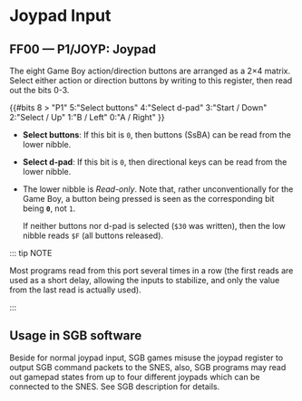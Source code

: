 # Joypad Input

## FF00 — P1/JOYP: Joypad

The eight Game Boy action/direction buttons are arranged as a 2×4
matrix. Select either action or direction buttons by writing to this
register, then read out the bits 0-3.

{{#bits 8 >
  "P1" 5:"Select buttons" 4:"Select d-pad" 3:"Start / Down" 2:"Select / Up" 1:"B / Left" 0:"A / Right"
}}

- **Select buttons**: If this bit is `0`, then buttons (SsBA) can be read from the lower nibble.
- **Select d-pad**: If this bit is `0`, then directional keys can be read from the lower nibble.
- The lower nibble is *Read-only*.
  Note that, rather unconventionally for the Game Boy, a button being pressed is seen as the corresponding bit being **`0`**, not `1`.
  
  If neither buttons nor d-pad is selected (`$30` was written), then the low nibble reads `$F` (all buttons released).

::: tip NOTE

Most programs read from this port several times in a row
(the first reads are used as a short delay, allowing the inputs to stabilize,
and only the value from the last read is actually used).

:::

## Usage in SGB software

Beside for normal joypad input, SGB games misuse the joypad register to
output SGB command packets to the SNES, also, SGB programs may read out
gamepad states from up to four different joypads which can be connected
to the SNES. See SGB description for details.
